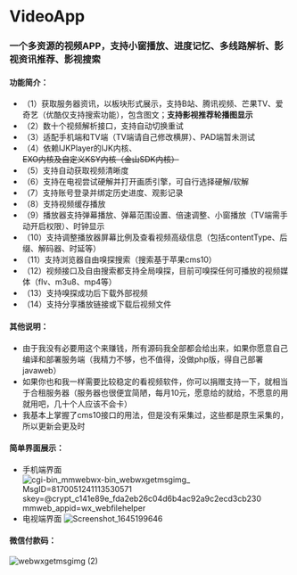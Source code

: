 # VideoApp
### 一个多资源的视频APP，支持小窗播放、进度记忆、多线路解析、影视资讯推荐、影视搜索

#### 功能简介：
- （1）获取服务器资讯，以板块形式展示，支持B站、腾讯视频、芒果TV、爱奇艺（优酷仅支持搜索功能），包含图文；**支持影视推荐轮播图显示**
- （2）数十个视频解析接口，支持自动切换重试
- （3）适配手机端和TV端（TV端请自己修改横屏）、PAD端暂未测试
- （4）依赖IJKPlayer的IJK内核、~~EXO内核及自定义KSY内核（金山SDK内核）~~
- （5）支持自动获取视频清晰度
- （6）支持在电视尝试硬解并打开画质引擎，可自行选择硬解/软解
- （7）支持账号登录并绑定历史进度、观影记录
- （8）支持视频缓存播放
- （9）播放器支持弹幕播放、弹幕范围设置、倍速调整、小窗播放（TV端需手动开启权限）、时钟显示
- （10）支持调整播放器屏幕比例及查看视频高级信息（包括contentType、后缀、解码器、时延等）
- （11）支持浏览器自由嗅探搜索（搜索基于苹果cms10）
- （12）视频接口及自由搜索都支持全局嗅探，目前可嗅探任何可播放的视频媒体（flv、m3u8、mp4等）
- （13）支持嗅探成功后下载外部视频
- （14）支持分享播放链接或下载后视频文件
#### 其他说明：
- 由于我没有必要用这个来赚钱，所有源码我全部都会给出来，如果你愿意自己编译和部署服务端（我精力不够，也不值得，没做php版，得自己部署javaweb）
- 如果你也和我一样需要比较稳定的看视频软件，你可以捐赠支持一下，就相当于合租服务器（服务器也很便宜简陋，每月10元，愿意给的就给，不愿意的用就用吧，几十个人应该不会卡）
- 我基本上掌握了cms10接口的用法，但是没有采集过，这些都是原生采集的，所以更新会更及时
#### 简单界面展示：
- 手机端界面
![_cgi-bin_mmwebwx-bin_webwxgetmsgimg__ MsgID=8170051241113530571 skey=@crypt_c141e89e_fda2eb26c04d6b4ac92a9c2ecd3cb230 mmweb_appid=wx_webfilehelper](https://user-images.githubusercontent.com/51739006/154716250-0effcf89-c649-4a21-9e8f-f486719bbea5.jpeg)
- 电视端界面
![Screenshot_1645199646](https://user-images.githubusercontent.com/51739006/154716944-807caa57-b4ef-4d98-86ff-f11a5cfdc760.png)



#### 微信付款码：
![webwxgetmsgimg (2)](https://user-images.githubusercontent.com/51739006/154714311-1da24add-b149-482f-9bb0-94c65108de2a.jpeg)
